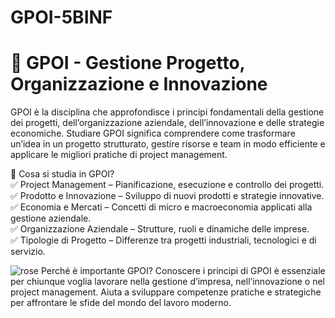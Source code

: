 # GPOI-5BINF
# 📌 GPOI - Gestione Progetto, Organizzazione e Innovazione  
GPOI è la disciplina che approfondisce i principi fondamentali della gestione dei progetti, dell’organizzazione aziendale, dell’innovazione e delle strategie economiche. Studiare GPOI significa comprendere come trasformare un’idea in un progetto strutturato, gestire risorse e team in modo efficiente e applicare le migliori pratiche di project management.

📌 Cosa si studia in GPOI?  
✅ Project Management – Pianificazione, esecuzione e controllo dei progetti.  
✅ Prodotto e Innovazione – Sviluppo di nuovi prodotti e strategie innovative.  
✅ Economia e Mercati – Concetti di micro e macroeconomia applicati alla gestione aziendale.  
✅ Organizzazione Aziendale – Strutture, ruoli e dinamiche delle imprese.  
✅ Tipologie di Progetto – Differenze tra progetti industriali, tecnologici e di servizio.  

<img src="gpoi.jpg" alt="rose" />
Perché è importante GPOI?
Conoscere i principi di GPOI è essenziale per chiunque voglia lavorare nella gestione d’impresa, nell’innovazione o nel project management. Aiuta a sviluppare competenze pratiche e strategiche per affrontare le sfide del mondo del lavoro moderno.
